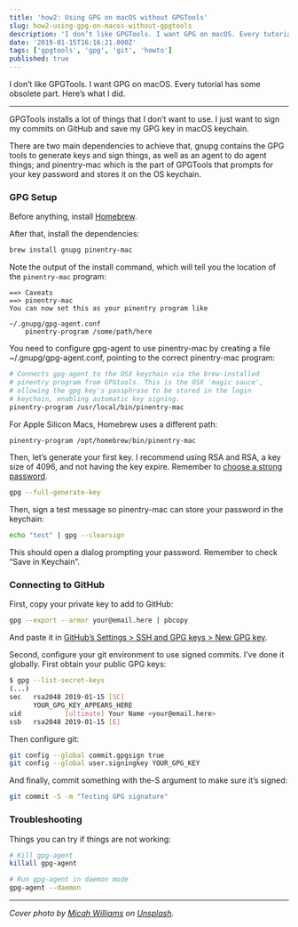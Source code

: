 ```yaml
---
title: 'how2: Using GPG on macOS without GPGTools'
slug: how2-using-gpg-on-macos-without-gpgtools
description: 'I don’t like GPGTools. I want GPG on macOS. Every tutorial has some obsolete part. Here’s what I...'
date: '2019-01-15T16:16:21.000Z'
tags: ['gpgtools', 'gpg', 'git', 'howto']
published: true
---
```


I don’t like GPGTools. I want GPG on macOS. Every tutorial has some obsolete part. Here’s what I did.

---

GPGTools installs a lot of things that I don’t want to use. I just want to sign my commits on GitHub and save my GPG key in macOS keychain.

There are two main dependencies to achieve that, gnupg contains the GPG tools to generate keys and sign things, as well as an agent to do agent things; and pinentry-mac which is the part of GPGTools that prompts for your key password and stores it on the OS keychain.

### GPG Setup

Before anything, install [Homebrew](https://brew.sh).

After that, install the dependencies:

```sh
brew install gnupg pinentry-mac
```

Note the output of the install command, which will tell you the location of the `pinentry-mac` program:

```
==> Caveats
==> pinentry-mac
You can now set this as your pinentry program like

~/.gnupg/gpg-agent.conf
    pinentry-program /some/path/here
```

You need to configure gpg-agent to use pinentry-mac by creating a file ~/.gnupg/gpg-agent.conf, pointing to the correct pinentry-mac program:

```sh
# Connects gpg-agent to the OSX keychain via the brew-installed
# pinentry program from GPGtools. This is the OSX 'magic sauce',
# allowing the gpg key's passphrase to be stored in the login
# keychain, enabling automatic key signing.
pinentry-program /usr/local/bin/pinentry-mac
```

For Apple Silicon Macs, Homebrew uses a different path:

```sh
pinentry-program /opt/homebrew/bin/pinentry-mac
```

Then, let’s generate your first key. I recommend using RSA and RSA, a key size of 4096, and not having the key expire. Remember to [choose a strong password](https://xkcd.com/936/).

```sh
gpg --full-generate-key
```

Then, sign a test message so pinentry-mac can store your password in the keychain:

```sh
echo "test" | gpg --clearsign
```

This should open a dialog prompting your password. Remember to check “Save in Keychain”.

### Connecting to GitHub

First, copy your private key to add to GitHub:

```sh
gpg --export --armor your@email.here | pbcopy
```

And paste it in [GitHub’s Settings \> SSH and GPG keys \> New GPG key](https://github.com/settings/gpg/new).

Second, configure your git environment to use signed commits. I’ve done it globally. First obtain your public GPG keys:

```sh
$ gpg --list-secret-keys
(...)
sec   rsa2048 2019-01-15 [SC]
      YOUR_GPG_KEY_APPEARS_HERE
uid           [ultimate] Your Name <your@email.here>
ssb   rsa2048 2019-01-15 [E]
```

Then configure git:

```sh
git config --global commit.gpgsign true
git config --global user.signingkey YOUR_GPG_KEY
```

And finally, commit something with the-S argument to make sure it’s signed:

```sh
git commit -S -m "Testing GPG signature"
```

### Troubleshooting

Things you can try if things are not working:

```sh
# Kill gpg-agent
killall gpg-agent

# Run gpg-agent in daemon mode
gpg-agent --daemon
```

---

_Cover photo by <a href="https://unsplash.com/photos/lmFJOx7hPc4?utm_source=unsplash&amp;utm_medium=referral&amp;utm_content=creditCopyText">Micah Williams</a> on <a href="https://unsplash.com/search/photos/padlock?utm_source=unsplash&amp;utm_medium=referral&amp;utm_content=creditCopyText">Unsplash</a>._
